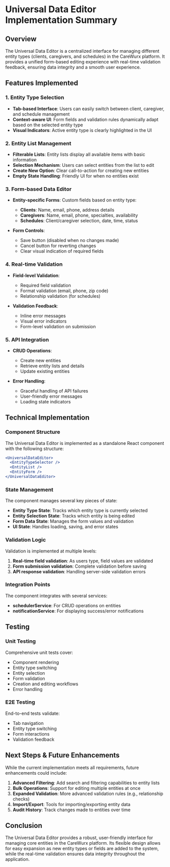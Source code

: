 # Universal Data Editor Implementation Summary

## Overview

The Universal Data Editor is a centralized interface for managing different entity types (clients, caregivers, and schedules) in the CareWurx platform. It provides a unified form-based editing experience with real-time validation feedback, ensuring data integrity and a smooth user experience.

## Features Implemented

### 1. Entity Type Selection

- **Tab-based Interface**: Users can easily switch between client, caregiver, and schedule management
- **Context-aware UI**: Form fields and validation rules dynamically adapt based on the selected entity type
- **Visual Indicators**: Active entity type is clearly highlighted in the UI

### 2. Entity List Management

- **Filterable Lists**: Entity lists display all available items with basic information
- **Selection Mechanism**: Users can select entities from the list to edit
- **Create New Option**: Clear call-to-action for creating new entities
- **Empty State Handling**: Friendly UI for when no entities exist

### 3. Form-based Data Editor

- **Entity-specific Forms**: Custom fields based on entity type:
  - **Clients**: Name, email, phone, address details
  - **Caregivers**: Name, email, phone, specialties, availability
  - **Schedules**: Client/caregiver selection, date, time, status

- **Form Controls**:
  - Save button (disabled when no changes made)
  - Cancel button for reverting changes
  - Clear visual indication of required fields

### 4. Real-time Validation

- **Field-level Validation**:
  - Required field validation
  - Format validation (email, phone, zip code)
  - Relationship validation (for schedules)
  
- **Validation Feedback**:
  - Inline error messages
  - Visual error indicators
  - Form-level validation on submission

### 5. API Integration

- **CRUD Operations**:
  - Create new entities
  - Retrieve entity lists and details
  - Update existing entities
  
- **Error Handling**:
  - Graceful handling of API failures
  - User-friendly error messages
  - Loading state indicators

## Technical Implementation

### Component Structure

The Universal Data Editor is implemented as a standalone React component with the following structure:

```jsx
<UniversalDataEditor>
  <EntityTypeSelector />
  <EntityList />
  <EntityForm />
</UniversalDataEditor>
```

### State Management

The component manages several key pieces of state:

- **Entity Type State**: Tracks which entity type is currently selected
- **Entity Selection State**: Tracks which entity is being edited
- **Form Data State**: Manages the form values and validation
- **UI State**: Handles loading, saving, and error states

### Validation Logic

Validation is implemented at multiple levels:

1. **Real-time field validation**: As users type, field values are validated
2. **Form submission validation**: Complete validation before saving
3. **API response validation**: Handling server-side validation errors

### Integration Points

The component integrates with several services:

- **schedulerService**: For CRUD operations on entities
- **notificationService**: For displaying success/error notifications

## Testing

### Unit Testing

Comprehensive unit tests cover:

- Component rendering
- Entity type switching
- Entity selection
- Form validation
- Creation and editing workflows
- Error handling

### E2E Testing

End-to-end tests validate:

- Tab navigation
- Entity type switching
- Form interactions
- Validation feedback

## Next Steps & Future Enhancements

While the current implementation meets all requirements, future enhancements could include:

1. **Advanced Filtering**: Add search and filtering capabilities to entity lists
2. **Bulk Operations**: Support for editing multiple entities at once
3. **Expanded Validation**: More advanced validation rules (e.g., relationship checks)
4. **Import/Export**: Tools for importing/exporting entity data
5. **Audit History**: Track changes made to entities over time

## Conclusion

The Universal Data Editor provides a robust, user-friendly interface for managing core entities in the CareWurx platform. Its flexible design allows for easy expansion as new entity types or fields are added to the system, while the real-time validation ensures data integrity throughout the application.
